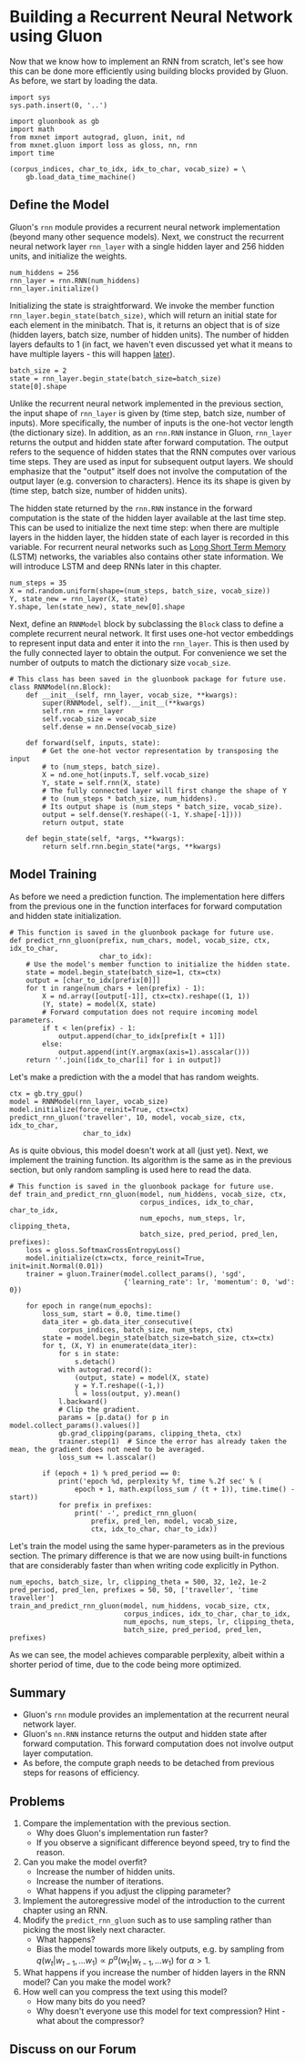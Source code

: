 # Building a Recurrent Neural Network using Gluon

Now that we know how to implement an RNN from scratch, let's see how this can be done more efficiently using building blocks provided by Gluon. As before, we start by loading the data. 

```{.python .input  n=1}
import sys
sys.path.insert(0, '..')

import gluonbook as gb
import math
from mxnet import autograd, gluon, init, nd
from mxnet.gluon import loss as gloss, nn, rnn
import time

(corpus_indices, char_to_idx, idx_to_char, vocab_size) = \
    gb.load_data_time_machine()
```

## Define the Model

Gluon's `rnn` module provides a recurrent neural network implementation (beyond many other sequence models). Next, we construct the recurrent neural network layer `rnn_layer` with a single hidden layer and 256 hidden units, and initialize the weights.

```{.python .input  n=26}
num_hiddens = 256
rnn_layer = rnn.RNN(num_hiddens)
rnn_layer.initialize()
```

Initializing the state is straightforward. We invoke the member function `rnn_layer.begin_state(batch_size)`, which will return an initial state for each element in the minibatch. That is, it returns an object that is of size (hidden layers, batch size, number of hidden units). The number of hidden layers defaults to 1 (in fact, we haven't even discussed yet what it means to have multiple layers - this will happen [later](deep-rnn.md)). 

```{.python .input  n=37}
batch_size = 2
state = rnn_layer.begin_state(batch_size=batch_size)
state[0].shape
```

Unlike the recurrent neural network implemented in the previous section, the input shape of `rnn_layer` is given by (time step, batch size, number of inputs). More specifically, the number of inputs is the one-hot vector length (the dictionary size). In addition, as an `rnn.RNN` instance in Gluon, `rnn_layer` returns the output and hidden state after forward computation. The output refers to the sequence of hidden states that the RNN computes over various time steps. They are used as input for subsequent output layers. We should emphasize that the "output" itself does not involve the computation of the output layer (e.g. conversion to characters). Hence its its shape is given by (time step, batch size, number of hidden units). 

The hidden state returned by the `rnn.RNN` instance in the forward computation is the state of the hidden layer available at the last time step. This can be used to initialize the next time step: when there are multiple layers in the hidden layer, the hidden state of each layer is recorded in this variable. For recurrent neural networks such as [Long Short Term Memory](lstm.md) (LSTM) networks, the variables also contains other state information. We will introduce LSTM and deep RNNs later in this chapter. 

```{.python .input  n=38}
num_steps = 35
X = nd.random.uniform(shape=(num_steps, batch_size, vocab_size))
Y, state_new = rnn_layer(X, state)
Y.shape, len(state_new), state_new[0].shape
```

Next, define an `RNNModel` block by subclassing the `Block` class to define a complete recurrent neural network. It first uses one-hot vector embeddings to represent input data and enter it into the `rnn_layer`. This is then used by the fully connected layer to obtain the output. For convenience we set the number of outputs to match the dictionary size `vocab_size`.

```{.python .input  n=39}
# This class has been saved in the gluonbook package for future use.
class RNNModel(nn.Block):
    def __init__(self, rnn_layer, vocab_size, **kwargs):
        super(RNNModel, self).__init__(**kwargs)
        self.rnn = rnn_layer
        self.vocab_size = vocab_size
        self.dense = nn.Dense(vocab_size)

    def forward(self, inputs, state):
        # Get the one-hot vector representation by transposing the input 
        # to (num_steps, batch_size).
        X = nd.one_hot(inputs.T, self.vocab_size)
        Y, state = self.rnn(X, state)
        # The fully connected layer will first change the shape of Y 
        # to (num_steps * batch_size, num_hiddens).
        # Its output shape is (num_steps * batch_size, vocab_size).
        output = self.dense(Y.reshape((-1, Y.shape[-1])))
        return output, state

    def begin_state(self, *args, **kwargs):
        return self.rnn.begin_state(*args, **kwargs)
```

## Model Training

As before we need a prediction function. The implementation here differs from the previous one in the function interfaces for forward computation and hidden state initialization.

```{.python .input  n=41}
# This function is saved in the gluonbook package for future use.
def predict_rnn_gluon(prefix, num_chars, model, vocab_size, ctx, idx_to_char,
                      char_to_idx):
    # Use the model's member function to initialize the hidden state.
    state = model.begin_state(batch_size=1, ctx=ctx)
    output = [char_to_idx[prefix[0]]]
    for t in range(num_chars + len(prefix) - 1):
        X = nd.array([output[-1]], ctx=ctx).reshape((1, 1))
        (Y, state) = model(X, state)  
        # Forward computation does not require incoming model parameters.
        if t < len(prefix) - 1:
            output.append(char_to_idx[prefix[t + 1]])
        else:
            output.append(int(Y.argmax(axis=1).asscalar()))
    return ''.join([idx_to_char[i] for i in output])
```

Let's make a prediction with the a model that has random weights. 

```{.python .input  n=42}
ctx = gb.try_gpu()
model = RNNModel(rnn_layer, vocab_size)
model.initialize(force_reinit=True, ctx=ctx)
predict_rnn_gluon('traveller', 10, model, vocab_size, ctx, idx_to_char,
                  char_to_idx)
```

As is quite obvious, this model doesn't work at all (just yet). Next, we implement the training function. Its algorithm is the same as in the previous section, but only random sampling is used here to read the data.

```{.python .input  n=18}
# This function is saved in the gluonbook package for future use.
def train_and_predict_rnn_gluon(model, num_hiddens, vocab_size, ctx,
                                corpus_indices, idx_to_char, char_to_idx,
                                num_epochs, num_steps, lr, clipping_theta,
                                batch_size, pred_period, pred_len, prefixes):
    loss = gloss.SoftmaxCrossEntropyLoss()
    model.initialize(ctx=ctx, force_reinit=True, init=init.Normal(0.01))
    trainer = gluon.Trainer(model.collect_params(), 'sgd',
                            {'learning_rate': lr, 'momentum': 0, 'wd': 0})

    for epoch in range(num_epochs):
        loss_sum, start = 0.0, time.time()
        data_iter = gb.data_iter_consecutive(
            corpus_indices, batch_size, num_steps, ctx)
        state = model.begin_state(batch_size=batch_size, ctx=ctx)
        for t, (X, Y) in enumerate(data_iter):
            for s in state:
                s.detach()
            with autograd.record():
                (output, state) = model(X, state)
                y = Y.T.reshape((-1,))
                l = loss(output, y).mean()
            l.backward()
            # Clip the gradient.
            params = [p.data() for p in model.collect_params().values()]
            gb.grad_clipping(params, clipping_theta, ctx)
            trainer.step(1)  # Since the error has already taken the mean, the gradient does not need to be averaged.
            loss_sum += l.asscalar()

        if (epoch + 1) % pred_period == 0:
            print('epoch %d, perplexity %f, time %.2f sec' % (
                epoch + 1, math.exp(loss_sum / (t + 1)), time.time() - start))
            for prefix in prefixes:
                print(' -', predict_rnn_gluon(
                    prefix, pred_len, model, vocab_size,
                    ctx, idx_to_char, char_to_idx))
```

Let's train the model using the same hyper-parameters as in the previous section. The primary difference is that we are now using built-in functions that are considerably faster than when writing code explicitly in Python.

```{.python .input  n=19}
num_epochs, batch_size, lr, clipping_theta = 500, 32, 1e2, 1e-2
pred_period, pred_len, prefixes = 50, 50, ['traveller', 'time traveller']
train_and_predict_rnn_gluon(model, num_hiddens, vocab_size, ctx,
                            corpus_indices, idx_to_char, char_to_idx,
                            num_epochs, num_steps, lr, clipping_theta,
                            batch_size, pred_period, pred_len, prefixes)
```

As we can see, the model achieves comparable perplexity, albeit within a shorter period of time, due to the code being more optimized. 

## Summary

* Gluon's `rnn` module provides an implementation at the recurrent neural network layer.
* Gluon's `nn.RNN` instance returns the output and hidden state after forward computation. This forward computation does not involve output layer computation.
* As before, the compute graph needs to be detached from previous steps for reasons of efficiency.

## Problems

1. Compare the implementation with the previous section. 
    * Why does Gluon's implementation run faster? 
    * If you observe a significant difference beyond speed, try to find the reason.
1. Can you make the model overfit?
    * Increase the number of hidden units.
    * Increase the number of iterations.
    * What happens if you adjust the clipping parameter? 
1. Implement the autoregressive model of the introduction to the current chapter using an RNN. 
1. Modify the `predict_rnn_gluon` such as to use sampling rather than picking the most likely next character. 
    * What happens?
    * Bias the model towards more likely outputs, e.g. by sampling from $q(w_t|w_{t-1}, \ldots w_1) \propto p^\alpha(w_t|w_{t-1}, \ldots w_1)$ for $\alpha > 1$.
1. What happens if you increase the number of hidden layers in the RNN model? Can you make the model work?
1. How well can you compress the text using this model?
    * How many bits do you need?
    * Why doesn't everyone use this model for text compression? Hint - what about the compressor?

## Discuss on our Forum

<div id="discuss" topic_id="2365"></div>
